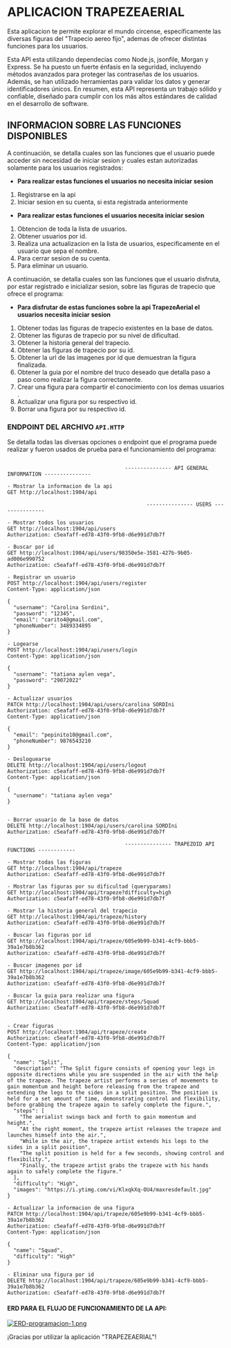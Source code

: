 # APLICACION TRAPEZEAERIAL
Esta aplicacion te permite explorar el mundo circense, especificamente las diversas figuras del "Trapecio aereo fijo", ademas de ofrecer distintas funciones para los usuarios.

Esta API esta utilizando dependecias como Node.js, jsonfile, Morgan y Express. Se ha puesto un fuerte énfasis en la seguridad, incluyendo métodos avanzados para proteger las contraseñas de los usuarios. Además, se han utilizado herramientas para validar los datos y generar identificadores únicos. En resumen, esta API representa un trabajo sólido y confiable, diseñado para cumplir con los más altos estándares de calidad en el desarrollo de software.

## INFORMACION SOBRE LAS FUNCIONES DISPONIBLES

A continuación, se detalla cuales son las funciones que el usuario puede acceder sin necesidad de iniciar sesion y cuales estan autorizadas solamente para los usuarios registrados:

- **Para realizar estas funciones el usuarios no necesita iniciar sesion**
1. Registrarse en la api
2. Iniciar sesion en su cuenta, si esta registrada anteriormente

- **Para realizar estas funciones el usuarios necesita iniciar sesion**
1. Obtencion de toda la lista de usuarios.
2. Obtener usuarios por id. 
3. Realiza una actualizacion en la lista de usuarios, especificamente en el usuario que sepa el nombre.
4. Para cerrar sesion de su cuenta.
5. Para eliminar un usuario.

A continuación, se detalla cuales son las funciones que el usuario disfruta, por estar registrado e inicializar sesion, sobre las figuras de trapecio que ofrece el programa:

- **Para disfrutar de estas funciones sobre la api TrapezeAerial el usuarios necesita iniciar sesion**
1. Obtener todas las figuras de trapecio existentes en la base de datos.
2. Obtener las figuras de trapecio por su nivel de dificultad.
3. Obtener la historia general del trapecio.
4. Obtener las figuras de trapecio por su id.
5. Obtener la url de las imagenes por id que demuestran la figura finalizada.
6. Obtener la guia por el nombre del truco deseado que detalla paso a paso como realizar la figura correctamente.
7. Crear una figura para compartir el conocimiento con los demas usuarios .
8. Actualizar una figura por su respectivo id.
9. Borrar una figura por su respectivo id.

### ENDPOINT DEL ARCHIVO `API.HTTP`

Se detalla todas las diversas opciones o endpoint que el programa puede realizar y fueron usados de prueba para el funcionamiento del programa:

```

                                      --------------- API GENERAL INFORMATION --------------- 

- Mostrar la informacion de la api
GET http://localhost:1904/api 

                                             --------------- USERS ---------------

- Mostrar todos los usuarios
GET http://localhost:1904/api/users
Authorization: c5eafaff-ed78-43f0-9fb8-d6e991d7db7f

- Buscar por id
GET http://localhost:1904/api/users/98350e5e-3581-427b-9b05-ad006e990752
Authorization: c5eafaff-ed78-43f0-9fb8-d6e991d7db7f

- Registrar un usuario
POST http://localhost:1904/api/users/register
Content-Type: application/json

{
  "username": "Carolina Sordini",
  "password": "12345",
  "email": "carito4@gmail.com",
  "phoneNumber": 3489334895
}

- Logearse
POST http://localhost:1904/api/users/login
Content-Type: application/json

{
  "username": "tatiana aylen vega",
  "password": "29072022"
}

- Actualizar usuarios
PATCH http://localhost:1904/api/users/carolina SORDIni
Authorization: c5eafaff-ed78-43f0-9fb8-d6e991d7db7f
Content-Type: application/json

{
  "email": "pepinito10@gmail.com",
  "phoneNumber": 9876543210
}

- Desloguearse
DELETE http://localhost:1904/api/users/logout
Authorization: c5eafaff-ed78-43f0-9fb8-d6e991d7db7f
Content-Type: application/json

{
  "username": "tatiana aylen vega"
}


- Borrar usuario de la base de datos
DELETE http://localhost:1904/api/users/carolina SORDIni
Authorization: c5eafaff-ed78-43f0-9fb8-d6e991d7db7f

                                      --------------- TRAPEZOID API FUNCTIONS ------------

- Mostrar todas las figuras
GET http://localhost:1904/api/trapeze
Authorization: c5eafaff-ed78-43f0-9fb8-d6e991d7db7f

- Mostrar las figuras por su dificultad (queryparams)
GET http://localhost:1904/api/trapeze?difficulty=high
Authorization: c5eafaff-ed78-43f0-9fb8-d6e991d7db7f

- Mostrar la historia general del trapecio
GET http://localhost:1904/api/trapeze/history
Authorization: c5eafaff-ed78-43f0-9fb8-d6e991d7db7f

- Buscar las figuras por id
GET http://localhost:1904/api/trapeze/605e9b99-b341-4cf9-bbb5-39a1e7b8b362
Authorization: c5eafaff-ed78-43f0-9fb8-d6e991d7db7f

- Buscar imagenes por id
GET http://localhost:1904/api/trapeze/image/605e9b99-b341-4cf9-bbb5-39a1e7b8b362
Authorization: c5eafaff-ed78-43f0-9fb8-d6e991d7db7f

- Buscar la guia para realizar una figura
GET http://localhost:1904/api/trapeze/steps/Squad
Authorization: c5eafaff-ed78-43f0-9fb8-d6e991d7db7f


- Crear figuras
POST http://localhost:1904/api/trapeze/create
Authorization: c5eafaff-ed78-43f0-9fb8-d6e991d7db7f
Content-Type: application/json

{
  "name": "Split",
  "description": "The Split figure consists of opening your legs in opposite directions while you are suspended in the air with the help of the trapeze. The trapeze artist performs a series of movements to gain momentum and height before releasing from the trapeze and extending the legs to the sides in a split position. The position is held for a set amount of time, demonstrating control and flexibility, before grabbing the trapeze again to safely complete the figure.",
  "steps": [
    "The aerialist swings back and forth to gain momentum and height.",
    "At the right moment, the trapeze artist releases the trapeze and launches himself into the air.",
    "While in the air, the trapeze artist extends his legs to the sides in a split position",
    "The split position is held for a few seconds, showing control and flexibility.",
    "Finally, the trapeze artist grabs the trapeze with his hands again to safely complete the figure."
  ],
  "difficulty": "High",
  "images": "https://i.ytimg.com/vi/KlxqkXq-OU4/maxresdefault.jpg"
}

- Actualizar la informacion de una figura
PATCH http://localhost:1904/api/trapeze/605e9b99-b341-4cf9-bbb5-39a1e7b8b362
Authorization: c5eafaff-ed78-43f0-9fb8-d6e991d7db7f
Content-Type: application/json

{
  "name": "Squad",
  "difficulty": "High"
}

- Eliminar una figura por id
DELETE http://localhost:1904/api/trapeze/605e9b99-b341-4cf9-bbb5-39a1e7b8b362
Authorization: c5eafaff-ed78-43f0-9fb8-d6e991d7db7f

```

#### ERD PARA EL FLUJO DE FUNCIONAMIENTO DE LA API:

[![ERD-programacion-1.png](https://i.postimg.cc/KvTgTSr2/ERD-programacion-1.png)](https://postimg.cc/ZCTRkQM7)


¡Gracias por utilizar la aplicación "TRAPEZEAERIAL"!